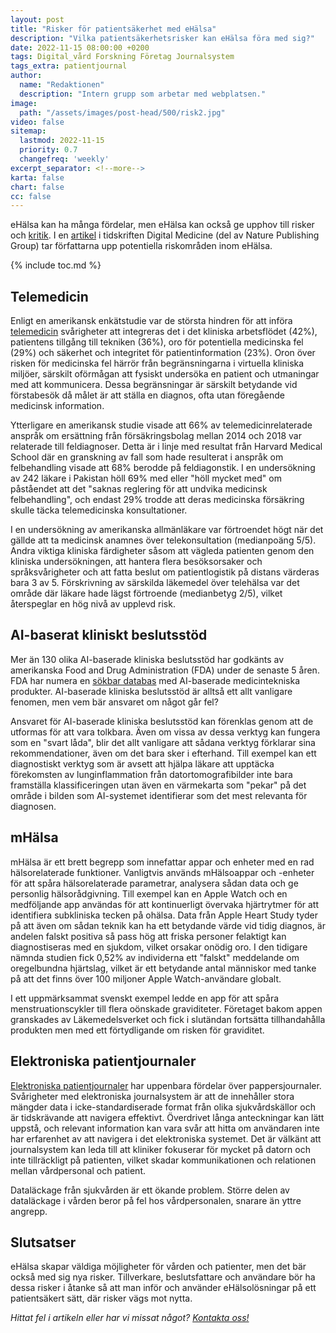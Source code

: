 ```yaml
---
layout: post
title: "Risker för patientsäkerhet med eHälsa"
description: "Vilka patientsäkerhetsrisker kan eHälsa föra med sig?"
date: 2022-11-15 08:00:00 +0200
tags: Digital_vård Forskning Företag Journalsystem
tags_extra: patientjournal
author:
  name: "Redaktionen"
  description: "Intern grupp som arbetar med webplatsen."
image:
  path: "/assets/images/post-head/500/risk2.jpg"
video: false
sitemap:
  lastmod: 2022-11-15
  priority: 0.7
  changefreq: 'weekly'
excerpt_separator: <!--more-->
karta: false
chart: false
cc: false
---
```


eHälsa kan ha många fördelar, men eHälsa kan också ge upphov till risker och [kritik](/2021/10/21/kritik-mot-ehalsa.html). I en [artikel](https://www.nature.com/articles/s41746-022-00698-3) i tidskriften Digital Medicine (del av Nature Publishing Group) tar författarna upp potentiella riskområden inom eHälsa.

<!--more-->

{% include toc.md %}

## Telemedicin
Enligt en amerikansk enkätstudie var de största hindren för att införa [telemedicin](/2021/07/30/digital-vardgivare.html) svårigheter att integreras det i det kliniska arbetsflödet (42%), patientens tillgång till tekniken (36%), oro för potentiella medicinska fel (29%) och säkerhet och integritet för patientinformation (23%). Oron över risken för medicinska fel härrör från begränsningarna i virtuella kliniska miljöer, särskilt oförmågan att fysiskt undersöka en patient och utmaningar med att kommunicera. Dessa begränsningar är särskilt betydande vid förstabesök då målet är att ställa en diagnos, ofta utan föregående medicinsk information.

Ytterligare en amerikansk studie visade att 66% av telemedicinrelaterade anspråk om ersättning från försäkringsbolag mellan 2014 och 2018 var relaterade till feldiagnoser. Detta är i linje med resultat från Harvard Medical School där en granskning av fall som hade resulterat i anspråk om felbehandling visade att 68% berodde på feldiagonstik. I en undersökning av 242 läkare i Pakistan höll 69% med eller "höll mycket med" om påståendet att det "saknas reglering för att undvika medicinsk felbehandling", och endast 29% trodde att deras medicinska försäkring skulle täcka telemedicinska konsultationer.

I en undersökning av amerikanska allmänläkare var förtroendet högt när det gällde att ta medicinsk anamnes över telekonsultation (medianpoäng 5/5). Andra viktiga kliniska färdigheter såsom att vägleda patienten genom den kliniska undersökningen, att hantera flera besöksorsaker och språksvårigheter och att fatta beslut om patientlogistik på distans värderas bara 3 av 5. Förskrivning av särskilda läkemedel över telehälsa var det område där läkare hade lägst förtroende (medianbetyg 2/5), vilket återspeglar en hög nivå av upplevd risk.

## AI-baserat kliniskt beslutsstöd
Mer än 130 olika AI-baserade kliniska beslutsstöd har godkänts av amerikanska Food and Drug Administration (FDA) under de senaste 5 åren. FDA har numera en [sökbar databas](https://www.fda.gov/medical-devices/software-medical-device-samd/artificial-intelligence-and-machine-learning-aiml-enabled-medical-devices) med AI-baserade medicintekniska produkter. AI-baserade kliniska beslutsstöd är alltså ett allt vanligare fenomen, men vem bär ansvaret om något går fel?

Ansvaret för AI-baserade kliniska beslutsstöd kan förenklas genom att de utformas för att vara tolkbara. Även om vissa av dessa verktyg kan fungera som en "svart låda", blir det allt vanligare att sådana verktyg förklarar sina rekommendationer, även om det bara sker i efterhand. Till exempel kan ett diagnostiskt verktyg som är avsett att hjälpa läkare att upptäcka förekomsten av lunginflammation från datortomografibilder inte bara framställa klassificeringen utan även en värmekarta som "pekar" på det område i bilden som AI-systemet identifierar som det mest relevanta för diagnosen.

## mHälsa
mHälsa är ett brett begrepp som innefattar appar och enheter med en rad hälsorelaterade funktioner. Vanligtvis används mHälsoappar och -enheter för att spåra hälsorelaterade parametrar, analysera sådan data och ge personlig hälsorådgivning. Till exempel kan en Apple Watch och en medföljande app användas för att kontinuerligt övervaka hjärtrytmer för att identifiera subkliniska tecken på ohälsa. Data från Apple Heart Study tyder på att även om sådan teknik kan ha ett betydande värde vid tidig diagnos, är andelen falskt positiva så pass hög att friska personer felaktigt kan diagnostiseras med en sjukdom, vilket orsakar onödig oro. I den tidigare nämnda studien fick 0,52% av individerna ett "falskt" meddelande om oregelbundna hjärtslag, vilket är ett betydande antal människor med tanke på att det finns över 100 miljoner Apple Watch-användare globalt.

I ett uppmärksammat svenskt exempel ledde en app för att spåra menstruationscykler till flera oönskade graviditeter. Företaget bakom appen granskades av Läkemedelsverket och fick i slutändan fortsätta tillhandahålla produkten men med ett förtydligande om risken för graviditet.

## Elektroniska patientjournaler
[Elektroniska patientjournaler](/2021/07/30/journalsystem.html) har uppenbara fördelar över pappersjournaler. Svårigheter med elektroniska journalsystem är att de innehåller stora mängder data i icke-standardiserade format från olika sjukvårdskällor och är tidskrävande att navigera effektivt. Överdrivet långa anteckningar kan lätt uppstå, och relevant information kan vara svår att hitta om användaren inte har erfarenhet av att navigera i det elektroniska systemet. Det är välkänt att journalsystem kan leda till att kliniker fokuserar för mycket på datorn och inte tillräckligt på patienten, vilket skadar kommunikationen och relationen mellan vårdpersonal och patient.

Dataläckage från sjukvården är ett ökande problem. Större delen av dataläckage i vården beror på fel hos vårdpersonalen, snarare än yttre angrepp.

## Slutsatser
eHälsa skapar väldiga möjligheter för vården och patienter, men det bär också med sig nya risker. Tillverkare, beslutsfattare och användare bör ha dessa risker i åtanke så att man inför och använder eHälsolösningar på ett patientsäkert sätt, där risker vägs mot nytta.
 
*Hittat fel i artikeln eller har vi missat något? [Kontakta oss!](/index.html#form-message)*